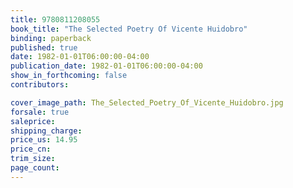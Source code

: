 ```yaml
---
title: 9780811208055
book_title: "The Selected Poetry Of Vicente Huidobro"
binding: paperback
published: true
date: 1982-01-01T06:00:00-04:00
publication_date: 1982-01-01T06:00:00-04:00
show_in_forthcoming: false
contributors:

cover_image_path: The_Selected_Poetry_Of_Vicente_Huidobro.jpg
forsale: true
saleprice:
shipping_charge:
price_us: 14.95
price_cn:
trim_size:
page_count:
---
```


